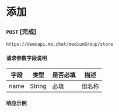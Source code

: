 # 添加
### `POST`  [完成]
```
https://demoapi.mo.chat/mediumGroup/store
```

#### 请求参数字段说明

| 字段  | 类型 | 是否必填 | 描述|
| ------------- | ------------- | ------------------ | ------------------ |
| name  | String  | 必填 | 组名称 |


#### 响应示例

```json

```